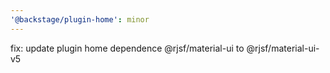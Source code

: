```yaml
---
'@backstage/plugin-home': minor
---
```


fix: update plugin home dependence @rjsf/material-ui to @rjsf/material-ui-v5
